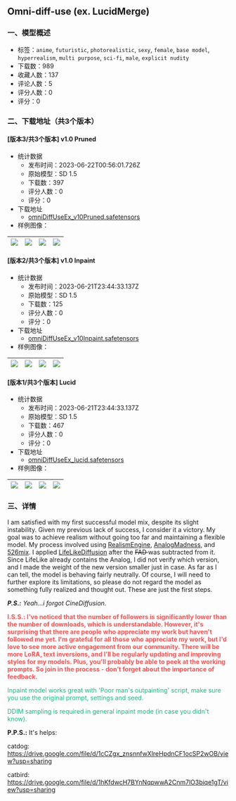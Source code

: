 ## Omni-diff-use (ex. LucidMerge)
### 一、模型概述

- 标签：`anime`, `futuristic`, `photorealistic`, `sexy`, `female`, `base model`, `hyperrealism`, `multi purpose`, `sci-fi`, `male`, `explicit nudity`
- 下载数：989
- 收藏人数：137
- 评论人数：5
- 评分人数：0
- 评分：0

### 二、下载地址（共3个版本）

#### [版本3/共3个版本] v1.0 Pruned

- 统计数据
  - 发布时间：2023-06-22T00:56:01.726Z
  - 原始模型：SD 1.5
  - 下载数：397
  - 评分人数：0
  - 评分：0
- 下载地址
  - [omniDiffUseEx_v10Pruned.safetensors](https://civitai.com/api/download/models/101240)
- 样例图像：

| <img src="https://image.civitai.com/xG1nkqKTMzGDvpLrqFT7WA/4d9e74f8-00c5-4c1b-9acb-106b17c1355a/width=450/1259797.jpeg" /> | <img src="https://image.civitai.com/xG1nkqKTMzGDvpLrqFT7WA/7affd38b-f3f9-45f1-9a24-87544fe469d0/width=450/1238941.jpeg" /> | <img src="https://image.civitai.com/xG1nkqKTMzGDvpLrqFT7WA/2228ff90-4448-4722-826a-de432446db3d/width=450/1300439.jpeg" /> | <img src="https://image.civitai.com/xG1nkqKTMzGDvpLrqFT7WA/6ef07257-a017-49f7-880e-0b199eb16ae1/width=450/1262158.jpeg" /> |
| ---- | ---- | ---- | ---- |

#### [版本2/共3个版本] v1.0 Inpaint

- 统计数据
  - 发布时间：2023-06-21T23:44:33.137Z
  - 原始模型：SD 1.5
  - 下载数：125
  - 评分人数：0
  - 评分：0
- 下载地址
  - [omniDiffUseEx_v10Inpaint.safetensors](https://civitai.com/api/download/models/101100)
- 样例图像：

| <img src="https://image.civitai.com/xG1nkqKTMzGDvpLrqFT7WA/7b8757d1-a9ce-4c01-813e-e997a79cde2e/width=450/1246213.jpeg" /> | <img src="https://image.civitai.com/xG1nkqKTMzGDvpLrqFT7WA/fbc190cb-b2bf-4d15-98c3-1a801d95b20f/width=450/1246201.jpeg" /> | <img src="https://image.civitai.com/xG1nkqKTMzGDvpLrqFT7WA/647ef1f1-0b6d-4a80-bebe-ea4b55bb4fe9/width=450/1236595.jpeg" /> | <img src="https://image.civitai.com/xG1nkqKTMzGDvpLrqFT7WA/1c05944d-3617-4535-81da-5e45beacf2e1/width=450/1236597.jpeg" /> |
| ---- | ---- | ---- | ---- |

#### [版本1/共3个版本] Lucid

- 统计数据
  - 发布时间：2023-06-21T23:44:33.137Z
  - 原始模型：SD 1.5
  - 下载数：467
  - 评分人数：0
  - 评分：0
- 下载地址
  - [omniDiffUseEx_lucid.safetensors](https://civitai.com/api/download/models/90077)
- 样例图像：

| <img src="https://image.civitai.com/xG1nkqKTMzGDvpLrqFT7WA/e42f7a56-7959-49f0-8611-ced6560f3269/width=450/1224745.jpeg" /> | <img src="https://image.civitai.com/xG1nkqKTMzGDvpLrqFT7WA/58dc4720-be6d-4b47-8bee-6d127b91d48f/width=450/1102744.jpeg" /> | <img src="https://image.civitai.com/xG1nkqKTMzGDvpLrqFT7WA/6c2f7cb8-7a7e-4fb9-b92c-fea80193b0a4/width=450/1146684.jpeg" /> | <img src="https://image.civitai.com/xG1nkqKTMzGDvpLrqFT7WA/6dc53b5f-88c9-461c-820c-da8512433f1c/width=450/1146599.jpeg" /> |
| ---- | ---- | ---- | ---- |


### 三、详情
<p>I am satisfied with my first successful model mix, despite its slight instability. Given my previous lack of success, I consider it a victory. My goal was to achieve realism without going too far and maintaining a flexible model. My process involved using <u>RealismEngine</u>, <u>AnalogMadness</u>, and <u>526mix</u>. I applied <u>LifeLikeDiffusion</u> after the <s>FAD </s>was subtracted from it. Since LifeLike already contains the Analog, I did not verify which version, and I made the weight of the new version smaller just in case. As far as I can tell, the model is behaving fairly neutrally. Of course, I will need to further explore its limitations, so please do not regard the model as something fully realized and thought out. These are just the first steps.</p><p><strong><em>P.S.:</em></strong><em> Yeah...i forgot CineDiffusion.</em></p><p><strong><span style="color:rgb(250, 82, 82)">I.S.S.: I've noticed that the number of followers is significantly lower than the number of downloads, which is understandable. However, it's surprising that there are people who appreciate my work but haven't followed me yet. I'm grateful for all those who appreciate my work, but I'd love to see more active engagement from our community.</span><span style="color:rgb(134, 142, 150)"> </span><span style="color:rgb(250, 82, 82)">There will be more LoRA, text inversions, and I’ll be regularly updating and improving styles for my models. Plus, you’ll probably be able to peek at the working prompts. So join in the process - don’t forget about the importance of feedback.</span></strong></p><p><span style="color:rgb(18, 184, 134)">Inpaint model works great with 'Poor man's outpainting' script, make sure you use the original prompt, settings and seed.</span></p><p><span style="color:rgb(18, 184, 134)">DDIM sampling is required in general inpaint mode (in case you didn't know).</span></p><p><strong>P.P.S.:</strong> It's helps:</p><p>catdog:<a target="_blank" rel="ugc" href="https://drive.google.com/file/d/1cCZgx_znsnnfwXlreHpdnCF1ocSP2wOB/view?usp=sharing"> https://drive.google.com/file/d/1cCZgx_znsnnfwXlreHpdnCF1ocSP2wOB/view?usp=sharing</a></p><p>catbird: <a target="_blank" rel="ugc" href="https://drive.google.com/file/d/1hKfdwcH7BYnNqpwwA2Cnm7lO3biqe1gT/view?usp=sharing">https://drive.google.com/file/d/1hKfdwcH7BYnNqpwwA2Cnm7lO3biqe1gT/view?usp=sharing</a></p>